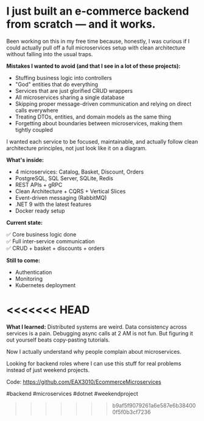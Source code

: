 # I just built an e-commerce backend from scratch — and it works.

Been working on this in my free time because, honestly, I was curious if I could actually pull off a full microservices setup with clean architecture without falling into the usual traps.

**Mistakes I wanted to avoid (and that I see in a lot of these projects):**

- Stuffing business logic into controllers
- "God" entities that do everything
- Services that are just glorified CRUD wrappers
- All microservices sharing a single database
- Skipping proper message-driven communication and relying on direct calls everywhere
- Treating DTOs, entities, and domain models as the same thing
- Forgetting about boundaries between microservices, making them tightly coupled

I wanted each service to be focused, maintainable, and actually follow clean architecture principles, not just look like it on a diagram.

**What's inside:**

- 4 microservices: Catalog, Basket, Discount, Orders
- PostgreSQL, SQL Server, SQLite, Redis
- REST APIs + gRPC
- Clean Architecture + CQRS + Vertical Slices
- Event-driven messaging (RabbitMQ)
- .NET 9 with the latest features
- Docker ready setup

**Current state:**

✅ Core business logic done  
✅ Full inter-service communication  
✅ CRUD + basket + discounts + orders

**Still to come:**

- Authentication
- Monitoring  
- Kubernetes deployment

<<<<<<< HEAD
=======
**What I learned:**
Distributed systems are weird. Data consistency across services is a pain. Debugging async calls at 2 AM is not fun. But figuring it out yourself beats copy-pasting tutorials.

Now I actually understand why people complain about microservices.

Looking for backend roles where I can use this stuff for real problems instead of just weekend projects.

Code: https://github.com/EAX3010/EcommerceMicroservices

#backend #microservices #dotnet #weekendproject
>>>>>>> b9af5f9079261a6e587e6b384000f5f0b3cf7236
